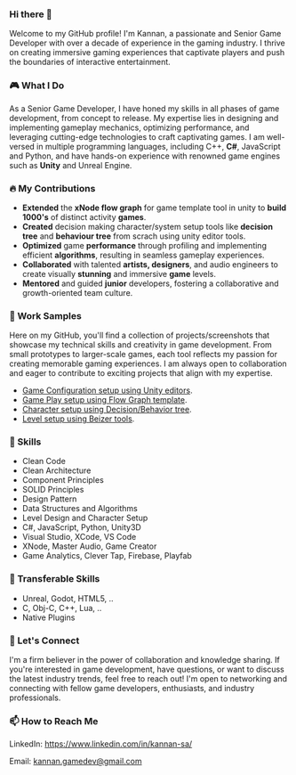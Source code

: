 ### Hi there 👋
Welcome to my GitHub profile! I'm Kannan, a passionate and Senior Game Developer with over a decade of experience in the gaming industry. I thrive on creating immersive gaming experiences that captivate players and push the boundaries of interactive entertainment.

### 🎮 What I Do
As a Senior Game Developer, I have honed my skills in all phases of game development, from concept to release. My expertise lies in designing and implementing gameplay mechanics, optimizing performance, and leveraging cutting-edge technologies to craft captivating games. I am well-versed in multiple programming languages, including C++, **C#**, JavaScript and Python, and have hands-on experience with renowned game engines such as **Unity** and Unreal Engine.

### 🔥 My Contributions
* **Extended** the **xNode flow graph** for game template tool in unity to **build 1000's** of distinct activity **games**.
* **Created** decision making character/system setup tools like **decision tree** and **behaviour tree** from scrach using unity editor tools.
* **Optimized** game **performance** through profiling and implementing efficient **algorithms**, resulting in seamless gameplay experiences.
* **Collaborated** with talented **artists, designers**, and audio engineers to create visually **stunning** and immersive **game** levels.
* **Mentored** and guided **junior** developers, fostering a collaborative and growth-oriented team culture.

### 🚀 Work Samples
Here on my GitHub, you'll find a collection of projects/screenshots that showcase my technical skills and creativity in game development. From small prototypes to larger-scale games, each tool reflects my passion for creating memorable gaming experiences. I am always open to collaboration and eager to contribute to exciting projects that align with my expertise.

* [Game Configuration setup using Unity editors](docs/gameconfig_setup/gameconfig.md).
* [Game Play setup using Flow Graph template](docs/game_template/game_template.md).
* [Character setup using Decision/Behavior tree](docs/character_setup/character_setup.md).
* [Level setup using Beizer tools](docs/level_setup/level_setup.md).

### 🎯 Skills
* Clean Code
* Clean Architecture
* Component Principles
* SOLID Principles
* Design Pattern
* Data Structures and Algorithms
* Level Design and Character Setup
* C#, JavaScript, Python, Unity3D
* Visual Studio, XCode, VS Code
* XNode, Master Audio, Game Creator
* Game Analytics, Clever Tap, Firebase, Playfab


### 💪 Transferable Skills
* Unreal, Godot, HTML5, ..
* C, Obj-C, C++, Lua, .. 
* Native Plugins


### 💬 Let's Connect
I'm a firm believer in the power of collaboration and knowledge sharing. If you're interested in game development, have questions, or want to discuss the latest industry trends, feel free to reach out! I'm open to networking and connecting with fellow game developers, enthusiasts, and industry professionals.

### 📫 How to Reach Me
LinkedIn: https://www.linkedin.com/in/kannan-sa/

Email: kannan.gamedev@gmail.com


<!--
**kannan-sa/kannan-sa** is a ✨ _special_ ✨ repository because its `README.md` (this file) appears on your GitHub profile.

Here are some ideas to get you started:

- 🔭 I’m currently working on ...
- 🌱 I’m currently learning ...
- 👯 I’m looking to collaborate on ...
- 🤔 I’m looking for help with ...
- 💬 Ask me about ...
- 📫 How to reach me: ...
- 😄 Pronouns: ...
- ⚡ Fun fact: ...
-->

